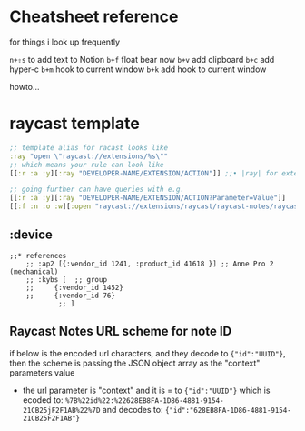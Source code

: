 # Cheatsheet reference
for things i look up frequently

`n+⇧s` to add text to Notion
`b+f` float bear now
`b+v` add clipboard
`b+c` add hyper-c
`b+m` hook to current window
`b+k` add hook to current window

howto...


# raycast template
```clojure
;; template alias for racast looks like
:ray "open \"raycast://extensions/%s\""
;; which means your rule can look like
[[:r :a :y][:ray "DEVELOPER-NAME/EXTENSION/ACTION"]] ;;• |ray| for extension:action

;; going further can have queries with e.g. 
[[:r :a :y][:ray "DEVELOPER-NAME/EXTENSION/ACTION?Parameter=Value"]] 
[[:f :n :o :w][:open "raycast://extensions/raycast/raycast-notes/raycast-notes?context=%7B%22id%22:%22628EB8FA-1D86-4881-9154-21CB25F2F1AB%22%7D"]] ;;* now for ACTION

```

## :device
    ;;* references
		;; :ap2 [{:vendor_id 1241, :product_id 41618 }] ;; Anne Pro 2 (mechanical)
		;; :kybs [  ;; group
		;;     {:vendor_id 1452}
		;;     {:vendor_id 76}
				;; ]



## Raycast Notes URL scheme for note ID
if below is the encoded url characters, and they decode to `{"id":"UUID"}`, then the scheme is passing the JSON object array as the "context" parameters value
- the url parameter is "context" and it is = to `{"id":"UUID"}` which is ecoded to: `%7B%22id%22:%22628EB8FA-1D86-4881-9154-21CB25jF2F1AB%22%7D`
and decodes to: `{"id":"628EB8FA-1D86-4881-9154-21CB25F2F1AB"}`